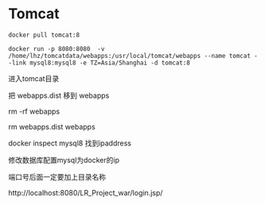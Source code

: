 # Tomcat





```
docker pull tomcat:8

docker run -p 8080:8080  -v /home/lhz/tomcatdata/webapps:/usr/local/tomcat/webapps --name tomcat --link mysql8:mysql8 -e TZ=Asia/Shanghai -d tomcat:8
```





进入tomcat目录

把  webapps.dist 移到 webapps 

rm -rf webapps

rm webapps.dist webapps



 docker  inspect  mysql8 找到ipaddress

修改数据库配置mysql为docker的ip





端口号后面一定要加上目录名称

http://localhost:8080/LR_Project_war/login.jsp/







